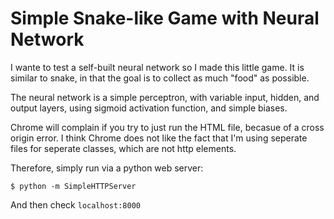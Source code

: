 # Simple Snake-like Game with Neural Network 

I wante to test a self-built neural network so I made this little game. It is similar to snake, in that the goal is to collect as much "food" as possible. 

The neural network is a simple perceptron, with variable input, hidden, and output layers, using sigmoid activation function, and simple biases. 

Chrome will complain if you try to just run the HTML file, becasue of a cross origin error. I think Chrome does not like the fact that I'm using seperate files for seperate classes, which are not http elements. 

Therefore, simply run via a python web server: 

`$ python -m SimpleHTTPServer` 

And then check `localhost:8000`


